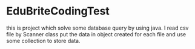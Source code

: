 # EduBriteCodingTest
this is project which solve some database query by using java. I read csv file  by Scanner class  put the data in object created for each file and use some collection to store data.
